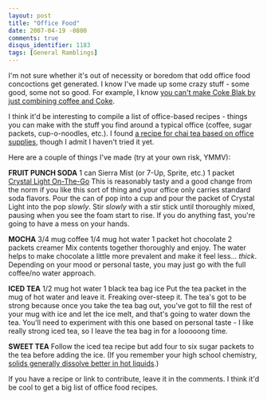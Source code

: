 ```yaml
---
layout: post
title: "Office Food"
date: 2007-04-19 -0800
comments: true
disqus_identifier: 1183
tags: [General Ramblings]
---
```

I'm not sure whether it's out of necessity or boredom that odd office
food concoctions get generated. I know I've made up some crazy stuff -
some good, some not so good. For example, I know [you can't make Coke
Blak by just combining coffee and
Coke](/archive/2006/08/11/homemade-coke-blak.aspx).
 
 I think it'd be interesting to compile a list of office-based recipes -
things you can make with the stuff you find around a typical office
(coffee, sugar packets, cup-o-noodles, etc.). I found [a recipe for chai
tea based on office
supplies](http://gadling.blogspot.com/2005/07/after-getting-pissed-off-with-what.html),
though I admit I haven't tried it yet.
 
 Here are a couple of things I've made (try at your own risk, YMMV):
 
 **FRUIT PUNCH SODA**
 1 can Sierra Mist (or 7-Up, Sprite, etc.)
 1 packet [Crystal Light
On-The-Go](http://www.kraftfoods.com/crystallight/)
 This is reasonably tasty and a good change from the norm if you like
this sort of thing and your office only carries standard soda flavors.
Pour the can of pop into a cup and pour the packet of Crystal Light into
the pop *slowly*. Stir *slowly* with a stir stick until thoroughly
mixed, pausing when you see the foam start to rise. If you do anything
fast, you're going to have a mess on your hands.
 
 **MOCHA**
 3/4 mug coffee
 1/4 mug hot water
 1 packet hot chocolate
 2 packets creamer
 Mix contents together thoroughly and enjoy. The water helps to make
chocolate a little more prevalent and make it feel less... *thick*.
Depending on your mood or personal taste, you may just go with the full
coffee/no water approach.
 
 **ICED TEA**
 1/2 mug hot water
 1 black tea bag
 ice
 Put the tea packet in the mug of hot water and leave it. Freaking
over-steep it. The tea's got to be strong because once you take the tea
bag out, you've got to fill the rest of your mug with ice and let the
ice melt, and that's going to water down the tea. You'll need to
experiment with this one based on personal taste - I like really strong
iced tea, so I leave the tea bag in for a looooong time.
 
 **SWEET TEA**
 Follow the iced tea recipe but add four to six sugar packets to the tea
before adding the ice. (If you remember your high school chemistry,
[solids generally dissolve better in hot
liquids](http://www.answers.com/topic/solution).)
 
 If you have a recipe or link to contribute, leave it in the comments. I
think it'd be cool to get a big list of office food recipes.
